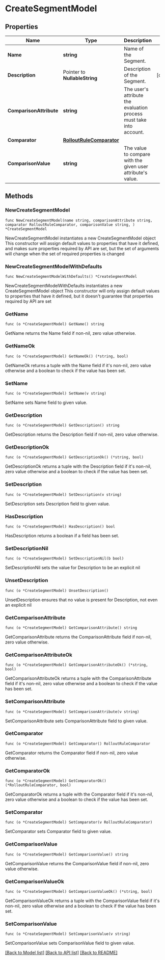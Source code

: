 # CreateSegmentModel

## Properties

Name | Type | Description | Notes
------------ | ------------- | ------------- | -------------
**Name** | **string** | Name of the Segment. | 
**Description** | Pointer to **NullableString** | Description of the Segment. | [optional] 
**ComparisonAttribute** | **string** | The user&#39;s attribute the evaluation process must take into account. | 
**Comparator** | [**RolloutRuleComparator**](RolloutRuleComparator.md) |  | 
**ComparisonValue** | **string** | The value to compare with the given user attribute&#39;s value. | 

## Methods

### NewCreateSegmentModel

`func NewCreateSegmentModel(name string, comparisonAttribute string, comparator RolloutRuleComparator, comparisonValue string, ) *CreateSegmentModel`

NewCreateSegmentModel instantiates a new CreateSegmentModel object
This constructor will assign default values to properties that have it defined,
and makes sure properties required by API are set, but the set of arguments
will change when the set of required properties is changed

### NewCreateSegmentModelWithDefaults

`func NewCreateSegmentModelWithDefaults() *CreateSegmentModel`

NewCreateSegmentModelWithDefaults instantiates a new CreateSegmentModel object
This constructor will only assign default values to properties that have it defined,
but it doesn't guarantee that properties required by API are set

### GetName

`func (o *CreateSegmentModel) GetName() string`

GetName returns the Name field if non-nil, zero value otherwise.

### GetNameOk

`func (o *CreateSegmentModel) GetNameOk() (*string, bool)`

GetNameOk returns a tuple with the Name field if it's non-nil, zero value otherwise
and a boolean to check if the value has been set.

### SetName

`func (o *CreateSegmentModel) SetName(v string)`

SetName sets Name field to given value.


### GetDescription

`func (o *CreateSegmentModel) GetDescription() string`

GetDescription returns the Description field if non-nil, zero value otherwise.

### GetDescriptionOk

`func (o *CreateSegmentModel) GetDescriptionOk() (*string, bool)`

GetDescriptionOk returns a tuple with the Description field if it's non-nil, zero value otherwise
and a boolean to check if the value has been set.

### SetDescription

`func (o *CreateSegmentModel) SetDescription(v string)`

SetDescription sets Description field to given value.

### HasDescription

`func (o *CreateSegmentModel) HasDescription() bool`

HasDescription returns a boolean if a field has been set.

### SetDescriptionNil

`func (o *CreateSegmentModel) SetDescriptionNil(b bool)`

 SetDescriptionNil sets the value for Description to be an explicit nil

### UnsetDescription
`func (o *CreateSegmentModel) UnsetDescription()`

UnsetDescription ensures that no value is present for Description, not even an explicit nil
### GetComparisonAttribute

`func (o *CreateSegmentModel) GetComparisonAttribute() string`

GetComparisonAttribute returns the ComparisonAttribute field if non-nil, zero value otherwise.

### GetComparisonAttributeOk

`func (o *CreateSegmentModel) GetComparisonAttributeOk() (*string, bool)`

GetComparisonAttributeOk returns a tuple with the ComparisonAttribute field if it's non-nil, zero value otherwise
and a boolean to check if the value has been set.

### SetComparisonAttribute

`func (o *CreateSegmentModel) SetComparisonAttribute(v string)`

SetComparisonAttribute sets ComparisonAttribute field to given value.


### GetComparator

`func (o *CreateSegmentModel) GetComparator() RolloutRuleComparator`

GetComparator returns the Comparator field if non-nil, zero value otherwise.

### GetComparatorOk

`func (o *CreateSegmentModel) GetComparatorOk() (*RolloutRuleComparator, bool)`

GetComparatorOk returns a tuple with the Comparator field if it's non-nil, zero value otherwise
and a boolean to check if the value has been set.

### SetComparator

`func (o *CreateSegmentModel) SetComparator(v RolloutRuleComparator)`

SetComparator sets Comparator field to given value.


### GetComparisonValue

`func (o *CreateSegmentModel) GetComparisonValue() string`

GetComparisonValue returns the ComparisonValue field if non-nil, zero value otherwise.

### GetComparisonValueOk

`func (o *CreateSegmentModel) GetComparisonValueOk() (*string, bool)`

GetComparisonValueOk returns a tuple with the ComparisonValue field if it's non-nil, zero value otherwise
and a boolean to check if the value has been set.

### SetComparisonValue

`func (o *CreateSegmentModel) SetComparisonValue(v string)`

SetComparisonValue sets ComparisonValue field to given value.



[[Back to Model list]](../README.md#documentation-for-models) [[Back to API list]](../README.md#documentation-for-api-endpoints) [[Back to README]](../README.md)


